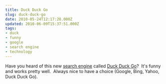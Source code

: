 ```yaml
---
title: Duck Duck Go
slug: duck-duck-go
date: 2010-05-24T12:17:28.000Z
updated: 2010-06-09T15:37:51.000Z
tags:
- duck
- funny
- google
- search engine
- technology
---
```


Have you heard of this new <a href="http://duckduckgo.com/">search engine</a> called <a href="http://duckduckgo.com/about.html">Duck Duck Go</a>?  It's funny and works pretty well.  Always nice to have a choice (Google, Bing, Yahoo, Duck Duck Go).
